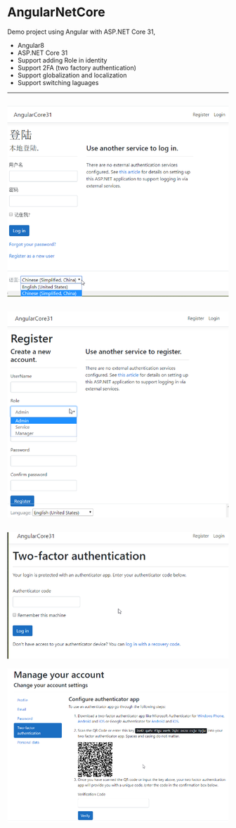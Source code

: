 # AngularNetCore
Demo project using Angular with ASP.NET Core 31,
* Angular8
* ASP.NET Core 31
* Support adding Role in identity
* Support 2FA (two factory authentication)
* Support globalization and localization
* Support switching laguages

-----------------
![Demo Image](https://github.com/hjonwy/AngularNetCore/blob/master/Demo1.png)
----------------
![Demo Image](https://github.com/hjonwy/AngularNetCore/blob/master/Demo2.png)
----------------
![Demo Image](https://github.com/hjonwy/AngularNetCore/blob/master/Demo3.png)
-------------------
![Demo Image](https://github.com/hjonwy/AngularNetCore/blob/master/Demo4.png)

